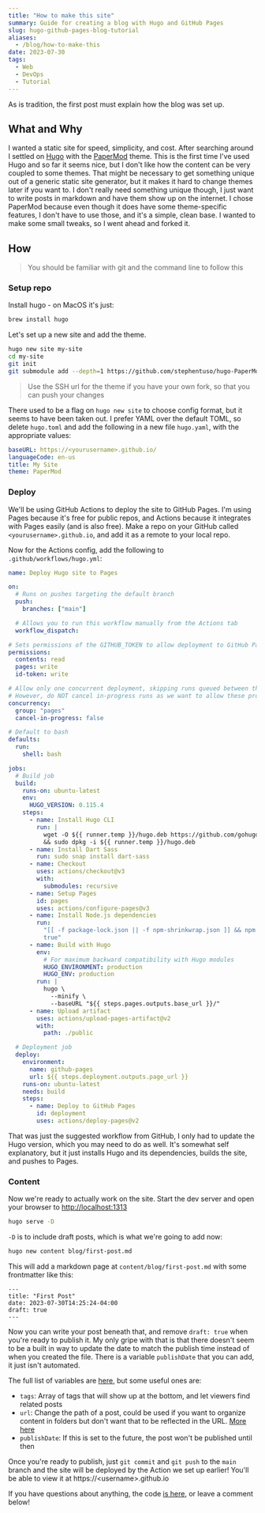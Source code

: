 ```yaml
---
title: "How to make this site"
summary: Guide for creating a blog with Hugo and GitHub Pages
slug: hugo-github-pages-blog-tutorial
aliases:
  - /blog/how-to-make-this
date: 2023-07-30
tags:
  - Web
  - DevOps
  - Tutorial
---
```


As is tradition, the first post must explain how the blog was set up.

## What and Why

I wanted a static site for speed, simplicity, and cost. After searching around I
settled on [Hugo](https://gohugo.io/) with the
[PaperMod](https://github.com/adityatelange/hugo-PaperMod) theme. This is the
first time I've used Hugo and so far it seems nice, but I don't like how the
content can be very coupled to some themes. That might be necessary to get
something unique out of a generic static site generator, but it makes it hard to
change themes later if you want to. I don't really need something unique though,
I just want to write posts in markdown and have them show up on the internet. I
chose PaperMod because even though it does have some theme-specific features, I
don't have to use those, and it's a simple, clean base. I wanted to make some
small tweaks, so I went ahead and forked it.

## How

> You should be familiar with git and the command line to follow this

### Setup repo

Install hugo - on MacOS it's just:

```sh
brew install hugo
```

Let's set up a new site and add the theme.

```sh
hugo new site my-site
cd my-site
git init
git submodule add --depth=1 https://github.com/stephentuso/hugo-PaperMod.git themes/PaperMod
```

> Use the SSH url for the theme if you have your own fork, so that you can push
> your changes

There used to be a flag on `hugo new site` to choose config format, but it seems
to have been taken out. I prefer YAML over the default TOML, so delete
`hugo.toml` and add the following in a new file `hugo.yaml`, with the
appropriate values:

```yml
baseURL: https://<yourusername>.github.io/
languageCode: en-us
title: My Site
theme: PaperMod
```

### Deploy

We'll be using GitHub Actions to deploy the site to GitHub Pages. I'm using
Pages because it's free for public repos, and Actions because it integrates with
Pages easily (and is also free). Make a repo on your GitHub called
`<yourusername>.github.io`, and add it as a remote to your local repo.

Now for the Actions config, add the following to `.github/workflows/hugo.yml`:

```yml
name: Deploy Hugo site to Pages

on:
  # Runs on pushes targeting the default branch
  push:
    branches: ["main"]

  # Allows you to run this workflow manually from the Actions tab
  workflow_dispatch:

# Sets permissions of the GITHUB_TOKEN to allow deployment to GitHub Pages
permissions:
  contents: read
  pages: write
  id-token: write

# Allow only one concurrent deployment, skipping runs queued between the run in-progress and latest queued.
# However, do NOT cancel in-progress runs as we want to allow these production deployments to complete.
concurrency:
  group: "pages"
  cancel-in-progress: false

# Default to bash
defaults:
  run:
    shell: bash

jobs:
  # Build job
  build:
    runs-on: ubuntu-latest
    env:
      HUGO_VERSION: 0.115.4
    steps:
      - name: Install Hugo CLI
        run: |
          wget -O ${{ runner.temp }}/hugo.deb https://github.com/gohugoio/hugo/releases/download/v${HUGO_VERSION}/hugo_extended_${HUGO_VERSION}_linux-amd64.deb \
          && sudo dpkg -i ${{ runner.temp }}/hugo.deb
      - name: Install Dart Sass
        run: sudo snap install dart-sass
      - name: Checkout
        uses: actions/checkout@v3
        with:
          submodules: recursive
      - name: Setup Pages
        id: pages
        uses: actions/configure-pages@v3
      - name: Install Node.js dependencies
        run:
          "[[ -f package-lock.json || -f npm-shrinkwrap.json ]] && npm ci ||
          true"
      - name: Build with Hugo
        env:
          # For maximum backward compatibility with Hugo modules
          HUGO_ENVIRONMENT: production
          HUGO_ENV: production
        run: |
          hugo \
            --minify \
            --baseURL "${{ steps.pages.outputs.base_url }}/"
      - name: Upload artifact
        uses: actions/upload-pages-artifact@v2
        with:
          path: ./public

  # Deployment job
  deploy:
    environment:
      name: github-pages
      url: ${{ steps.deployment.outputs.page_url }}
    runs-on: ubuntu-latest
    needs: build
    steps:
      - name: Deploy to GitHub Pages
        id: deployment
        uses: actions/deploy-pages@v2
```

That was just the suggested workflow from GitHub, I only had to update the Hugo
version, which you may need to do as well. It's somewhat self explanatory, but
it just installs Hugo and its dependencies, builds the site, and pushes to
Pages.

### Content

Now we're ready to actually work on the site. Start the dev server and open your
browser to [http://localhost:1313](http://localhost:1313)

```sh
hugo serve -D
```

`-D` is to include draft posts, which is what we're going to add now:

```sh
hugo new content blog/first-post.md
```

This will add a markdown page at `content/blog/first-post.md` with some
frontmatter like this:

```;
---
title: "First Post"
date: 2023-07-30T14:25:24-04:00
draft: true
---
```

Now you can write your post beneath that, and remove `draft: true` when you're
ready to publish it. My only gripe with that is that there doesn't seem to be a
built in way to update the date to match the publish time instead of when you
created the file. There is a variable `publishDate` that you can add, it just
isn't automated.

The full list of variables are
[here](https://gohugo.io/content-management/front-matter/#front-matter-variables),
but some useful ones are:

- `tags`: Array of tags that will show up at the bottom, and let viewers find
  related posts
- `url`: Change the path of a post, could be used if you want to organize
  content in folders but don't want that to be reflected in the URL.
  [More here](https://gohugo.io/content-management/urls)
- `publishDate`: If this is set to the future, the post won't be published until
  then

Once you're ready to publish, just `git commit` and `git push` to the `main`
branch and the site will be deployed by the Action we set up earlier! You'll be
able to view it at https://\<username\>.github.io

If you have questions about anything, the code
[is here](https://github.com/stephentuso/stephentuso.github.io), or leave a
comment below!
